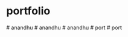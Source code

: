 # portfolio
#   a n a n d h u  
 #   a n a n d h u  
 #   a n a n d h u  
 #   p o r t  
 #   p o r t  
 